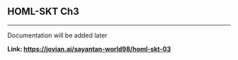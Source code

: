 ## HOML-SKT Ch3
---

Documentation will be added later

**Link: https://jovian.ai/sayantan-world98/homl-skt-03**
